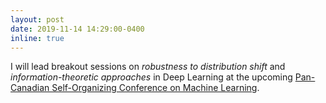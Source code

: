 ```yaml
---
layout: post
date: 2019-11-14 14:29:00-0400
inline: true
---
```


I will lead breakout sessions on *robustness to distribution shift* and
*information-theoretic approaches* in Deep Learning at the upcoming
[Pan-Canadian Self-Organizing Conference on Machine Learning](https://sites.google.com/view/pcsocmlx/home).
